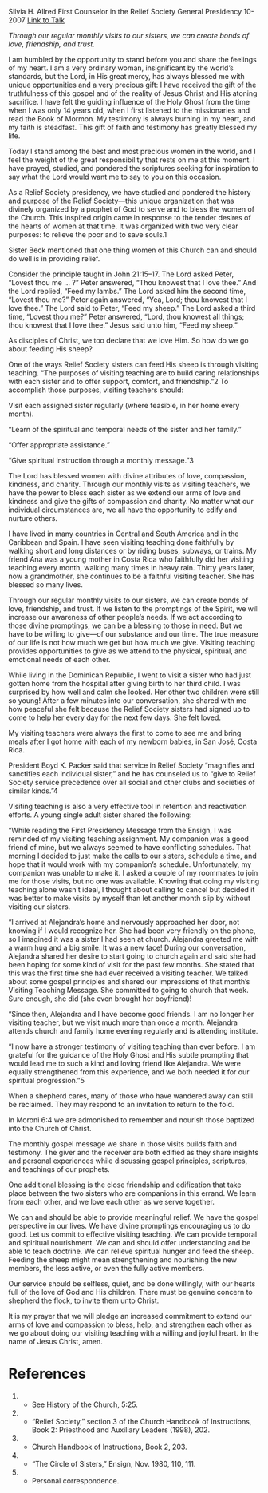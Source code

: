 Silvia H. Allred
First Counselor in the Relief Society General Presidency
10-2007
[Link to Talk](https://www.churchofjesuschrist.org/study/general-conference/2007/10/feed-my-sheep?lang=eng)

_Through our regular monthly visits to our sisters, we can create bonds of love, friendship, and trust._

I am humbled by the opportunity to stand before you and share the feelings of my heart. I am a very ordinary woman, insignificant by the world’s standards, but the Lord, in His great mercy, has always blessed me with unique opportunities and a very precious gift: I have received the gift of the truthfulness of this gospel and of the reality of Jesus Christ and His atoning sacrifice. I have felt the guiding influence of the Holy Ghost from the time when I was only 14 years old, when I first listened to the missionaries and read the Book of Mormon. My testimony is always burning in my heart, and my faith is steadfast. This gift of faith and testimony has greatly blessed my life.

Today I stand among the best and most precious women in the world, and I feel the weight of the great responsibility that rests on me at this moment. I have prayed, studied, and pondered the scriptures seeking for inspiration to say what the Lord would want me to say to you on this occasion.

As a Relief Society presidency, we have studied and pondered the history and purpose of the Relief Society—this unique organization that was divinely organized by a prophet of God to serve and to bless the women of the Church. This inspired origin came in response to the tender desires of the hearts of women at that time. It was organized with two very clear purposes: to relieve the poor and to save souls.1

Sister Beck mentioned that one thing women of this Church can and should do well is in providing relief.

Consider the principle taught in John 21:15–17. The Lord asked Peter, “Lovest thou me … ?” Peter answered, “Thou knowest that I love thee.” And the Lord replied, “Feed my lambs.” The Lord asked him the second time, “Lovest thou me?” Peter again answered, “Yea, Lord; thou knowest that I love thee.” The Lord said to Peter, “Feed my sheep.” The Lord asked a third time, “Lovest thou me?” Peter answered, “Lord, thou knowest all things; thou knowest that I love thee.” Jesus said unto him, “Feed my sheep.”

As disciples of Christ, we too declare that we love Him. So how do we go about feeding His sheep?

One of the ways Relief Society sisters can feed His sheep is through visiting teaching. “The purposes of visiting teaching are to build caring relationships with each sister and to offer support, comfort, and friendship.”2 To accomplish those purposes, visiting teachers should:





Visit each assigned sister regularly (where feasible, in her home every month).





“Learn of the spiritual and temporal needs of the sister and her family.”





“Offer appropriate assistance.”





“Give spiritual instruction through a monthly message.”3





The Lord has blessed women with divine attributes of love, compassion, kindness, and charity. Through our monthly visits as visiting teachers, we have the power to bless each sister as we extend our arms of love and kindness and give the gifts of compassion and charity. No matter what our individual circumstances are, we all have the opportunity to edify and nurture others.

I have lived in many countries in Central and South America and in the Caribbean and Spain. I have seen visiting teaching done faithfully by walking short and long distances or by riding buses, subways, or trains. My friend Ana was a young mother in Costa Rica who faithfully did her visiting teaching every month, walking many times in heavy rain. Thirty years later, now a grandmother, she continues to be a faithful visiting teacher. She has blessed so many lives.

Through our regular monthly visits to our sisters, we can create bonds of love, friendship, and trust. If we listen to the promptings of the Spirit, we will increase our awareness of other people’s needs. If we act according to those divine promptings, we can be a blessing to those in need. But we have to be willing to give—of our substance and our time. The true measure of our life is not how much we get but how much we give. Visiting teaching provides opportunities to give as we attend to the physical, spiritual, and emotional needs of each other.

While living in the Dominican Republic, I went to visit a sister who had just gotten home from the hospital after giving birth to her third child. I was surprised by how well and calm she looked. Her other two children were still so young! After a few minutes into our conversation, she shared with me how peaceful she felt because the Relief Society sisters had signed up to come to help her every day for the next few days. She felt loved.

My visiting teachers were always the first to come to see me and bring meals after I got home with each of my newborn babies, in San José, Costa Rica.

President Boyd K. Packer said that service in Relief Society “magnifies and sanctifies each individual sister,” and he has counseled us to “give to Relief Society service precedence over all social and other clubs and societies of similar kinds.”4

Visiting teaching is also a very effective tool in retention and reactivation efforts. A young single adult sister shared the following:

“While reading the First Presidency Message from the Ensign, I was reminded of my visiting teaching assignment. My companion was a good friend of mine, but we always seemed to have conflicting schedules. That morning I decided to just make the calls to our sisters, schedule a time, and hope that it would work with my companion’s schedule. Unfortunately, my companion was unable to make it. I asked a couple of my roommates to join me for those visits, but no one was available. Knowing that doing my visiting teaching alone wasn’t ideal, I thought about calling to cancel but decided it was better to make visits by myself than let another month slip by without visiting our sisters.

“I arrived at Alejandra’s home and nervously approached her door, not knowing if I would recognize her. She had been very friendly on the phone, so I imagined it was a sister I had seen at church. Alejandra greeted me with a warm hug and a big smile. It was a new face! During our conversation, Alejandra shared her desire to start going to church again and said she had been hoping for some kind of visit for the past few months. She stated that this was the first time she had ever received a visiting teacher. We talked about some gospel principles and shared our impressions of that month’s Visiting Teaching Message. She committed to going to church that week. Sure enough, she did (she even brought her boyfriend)!

“Since then, Alejandra and I have become good friends. I am no longer her visiting teacher, but we visit much more than once a month. Alejandra attends church and family home evening regularly and is attending institute.

“I now have a stronger testimony of visiting teaching than ever before. I am grateful for the guidance of the Holy Ghost and His subtle prompting that would lead me to such a kind and loving friend like Alejandra. We were equally strengthened from this experience, and we both needed it for our spiritual progression.”5

When a shepherd cares, many of those who have wandered away can still be reclaimed. They may respond to an invitation to return to the fold.



In Moroni 6:4 we are admonished to remember and nourish those baptized into the Church of Christ.

The monthly gospel message we share in those visits builds faith and testimony. The giver and the receiver are both edified as they share insights and personal experiences while discussing gospel principles, scriptures, and teachings of our prophets.

One additional blessing is the close friendship and edification that take place between the two sisters who are companions in this errand. We learn from each other, and we love each other as we serve together.

We can and should be able to provide meaningful relief. We have the gospel perspective in our lives. We have divine promptings encouraging us to do good. Let us commit to effective visiting teaching. We can provide temporal and spiritual nourishment. We can and should offer understanding and be able to teach doctrine. We can relieve spiritual hunger and feed the sheep. Feeding the sheep might mean strengthening and nourishing the new members, the less active, or even the fully active members.

Our service should be selfless, quiet, and be done willingly, with our hearts full of the love of God and His children. There must be genuine concern to shepherd the flock, to invite them unto Christ.

It is my prayer that we will pledge an increased commitment to extend our arms of love and compassion to bless, help, and strengthen each other as we go about doing our visiting teaching with a willing and joyful heart. In the name of Jesus Christ, amen.

# References
1. - See History of the Church, 5:25.
2. - “Relief Society,” section 3 of the Church Handbook of Instructions, Book 2: Priesthood and Auxiliary Leaders (1998), 202.
3. - Church Handbook of Instructions, Book 2, 203.
4. - “The Circle of Sisters,” Ensign, Nov. 1980, 110, 111.
5. - Personal correspondence.